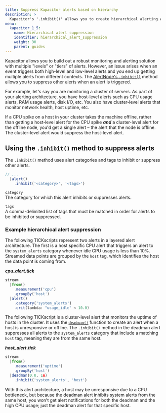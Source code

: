 ```yaml
---
title: Suppress Kapacitor alerts based on hierarchy
description: >
  Kapacitor's '.inhibit()' allows you to create hierarchical alerting architectures by suppressing alerts with matching tags in a specified alert category.
menu:
  kapacitor_1_5:
    name: Hierarchical alert suppression
    identifier: hierarchical_alert_suppression
    weight: 30
    parent: guides
---
```


Kapacitor allows you to build out a robust monitoring and alerting solution with
multiple "levels" or "tiers" of alerts.
However, an issue arises when an event triggers both high-level and low-level alerts
and you end up getting multiple alerts from different contexts.
The [AlertNode's `.inhibit()`](/kapacitor/v1.5/nodes/alert_node/#inhibit) method
allows you to suppress other alerts when an alert is triggered.

For example, let's say you are monitoring a cluster of servers.
As part of your alerting architecture, you have host-level alerts such as CPU usage
alerts, RAM usage alerts, disk I/O, etc.
You also have cluster-level alerts that monitor network health, host uptime, etc.

If a CPU spike on a host in your cluster takes the machine offline, rather than
getting a host-level alert for the CPU spike _**and**_ a cluster-level alert for
the offline node, you'd get a single alert – the alert that the node is offline.
The cluster-level alert would suppress the host-level alert.

## Using the `.inhibit()` method to suppress alerts
The `.inhibit()` method uses alert categories and tags to inhibit or suppress other alerts.

```js
// ...
  |alert()
    .inhibit('<category>', '<tags>')
```

`category`  
The category for which this alert inhibits or suppresses alerts.

`tags`  
A comma-delimited list of tags that must be matched in order for alerts to be
inhibited or suppressed.

### Example hierarchical alert suppression  
The following TICKscripts represent two alerts in a layered alert architecture.
The first is a host specific CPU alert that triggers an alert to the `system_alerts`
category whenever idle CPU usage is less than 10%.
Streamed data points are grouped by the `host` tag, which identifies the host the
data point is coming from.

_**cpu\_alert.tick**_  
```js
stream
  |from()
    .measurement('cpu')
    .groupBy('host')
  |alert()
    .category('system_alerts')
    .crit(lambda: "usage_idle" < 10.0)
```

The following TICKscript is a cluster-level alert that monitors the uptime of hosts in the cluster.
It uses the [`deadman()`](/kapacitor/v1.5/nodes/alert_node/#deadman) function to
create an alert when a host is unresponsive or offline.
The `.inhibit()` method in the deadman alert suppresses all alerts to the `system_alerts`
category that include a matching `host` tag, meaning they are from the same host.

_**host\_alert.tick**_
```js
stream
  |from()
    .measurement('uptime')
    .groupBy('host')
  |deadman(0.0, 1m)
    .inhibit('system_alerts', 'host')
```

With this alert architecture, a host may be unresponsive due to a CPU bottleneck,
but because the deadman alert inhibits system alerts from the same host, you won't
get alert notifications for both the deadman and the high CPU usage; just the
deadman alert for that specific host.
